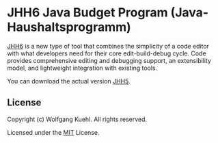# JHH6 Java Budget Program (Java-Haushaltsprogramm)

[JHH6](https://code.visualstudio.com) is a new type of tool that combines the simplicity of
a code editor with what developers need for their core edit-build-debug cycle. Code
provides comprehensive editing and debugging support, an extensibility model, and lightweight integration with existing tools.

You can download the actual version [JHH5](http://cwkuehl.de/jhh5).

## License

Copyright (c) Wolfgang Kuehl. All rights reserved.

Licensed under the [MIT](LICENSE.txt) License.
